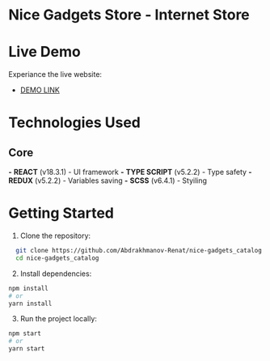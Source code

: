 # Nice Gadgets Store - Internet Store

# Live Demo
Experiance the live website:
- [DEMO LINK](https://Abdrakhmanov-Renat.github.io/nice-gadgets_catalog/)

# Technologies Used

## Core
**-** **REACT** (v18.3.1) - UI framework
**-** **TYPE SCRIPT** (v5.2.2) - Type safety
**-** **REDUX** (v5.2.2) - Variables saving
**-** **SCSS** (v6.4.1) - Styiling

# Getting Started

1. Clone the repository:
```bash
  git clone https://github.com/Abdrakhmanov-Renat/nice-gadgets_catalog.git
  cd nice-gadgets_catalog
```
2. Install dependencies:
```bash
npm install
# or
yarn install
```
3. Run the project locally:
```bash
npm start
# or
yarn start
```